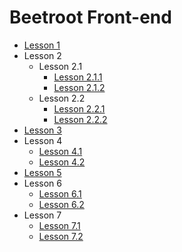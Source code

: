 # Beetroot Front-end

- [Lesson 1](https://kpweby.github.io/beetroot/l1_Front-End/EN/index)
- Lesson 2
  - Lesson 2.1
    - [Lesson 2.1.1](https://kpweby.github.io/beetroot/l2_HTML5-tags/l2.1/index)
    - [Lesson 2.1.2](https://kpweby.github.io/beetroot/l2_HTML5-tags/l2.1/index1)
  - Lesson 2.2
    - [Lesson 2.2.1](https://kpweby.github.io/beetroot/l2_HTML5-tags/l2.2/index)
    - [Lesson 2.2.2](https://kpweby.github.io/beetroot/l2_HTML5-tags/l2.2/index1)
- [Lesson 3](https://kpweby.github.io/beetroot/l3_Github/index)
- Lesson 4
  - [Lesson 4.1](https://kpweby.github.io/beetroot/l4_CSS/l4.1/index)
  - [Lesson 4.2](https://kpweby.github.io/beetroot/l4_CSS/l4.2/index)
- [Lesson 5](https://kpweby.github.io/beetroot/l5_Photoshop/index)
- Lesson 6
  - [Lesson 6.1](https://kpweby.github.io/beetroot/l6_css_selectors/2.1/index)
  - [Lesson 6.2](https://kpweby.github.io/beetroot/l6_css_selectors/2.2/index)
- Lesson 7
  - [Lesson 7.1](https://kpweby.github.io/beetroot/l7_css_boxmodel/2.1/index)
  - [Lesson 7.2](https://kpweby.github.io/beetroot/l7_css_boxmodel/2.2/index)
